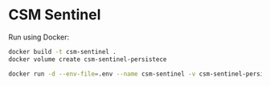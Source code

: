 # CSM Sentinel

Run using Docker:

```bash
docker build -t csm-sentinel .
docker volume create csm-sentinel-persistece

docker run -d --env-file=.env --name csm-sentinel -v csm-sentinel-persistent:/app/.storage csm-sentinel
```
